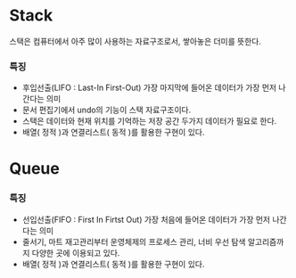 # Stack
스택은 컴퓨터에서 아주 많이 사용하는 자료구조로서, 쌓아놓은 더미를 뜻한다.

### 특징
- 후입선출(LIFO : Last-In First-Out) 가장 마지막에 들어온 데이터가 가장 먼저 나간다는 의미
- 문서 편집기에서 undo의 기능이 스택 자료구조이다.
- 스택은 데이터와 현재 위치를 기억하는 저장 공간 두가지 데이터가 필요로 한다.
- 배열( 정적 )과 연결리스트( 동적 )를 활용한 구현이 있다.

# Queue

### 특징
- 선입선출(FIFO : First In Firtst Out) 가장 처음에 들어온 데이터가 가장 먼저 나간다는 의미
- 줄서기, 마트 재고관리부터 운영체제의 프로세스 관리, 너비 우선 탐색 알고리즘까지 다양한 곳에 이용되고 있다.
- 배열( 정적 )과 연결리스트( 동적 )를 활용한 구현이 있다.


